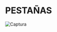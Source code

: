 # PESTAÑAS
![Captura](https://user-images.githubusercontent.com/65367383/215513124-464890e5-5f48-4038-8360-335246223424.PNG)
